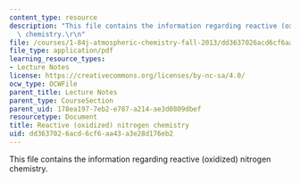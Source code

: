 ```yaml
---
content_type: resource
description: "This file contains the information regarding reactive (oxidized) nitrogen\
  \ chemistry.\r\n"
file: /courses/1-84j-atmospheric-chemistry-fall-2013/dd3637026acd6cf6aa43a3e28d176eb2_MIT1_84JF13_Lec13_nitrogen.pdf
file_type: application/pdf
learning_resource_types:
- Lecture Notes
license: https://creativecommons.org/licenses/by-nc-sa/4.0/
ocw_type: OCWFile
parent_title: Lecture Notes
parent_type: CourseSection
parent_uid: 178ea197-7eb2-e787-a214-ae3d0809dbef
resourcetype: Document
title: Reactive (oxidized) nitrogen chemistry
uid: dd363702-6acd-6cf6-aa43-a3e28d176eb2
---
```

This file contains the information regarding reactive (oxidized) nitrogen chemistry.

